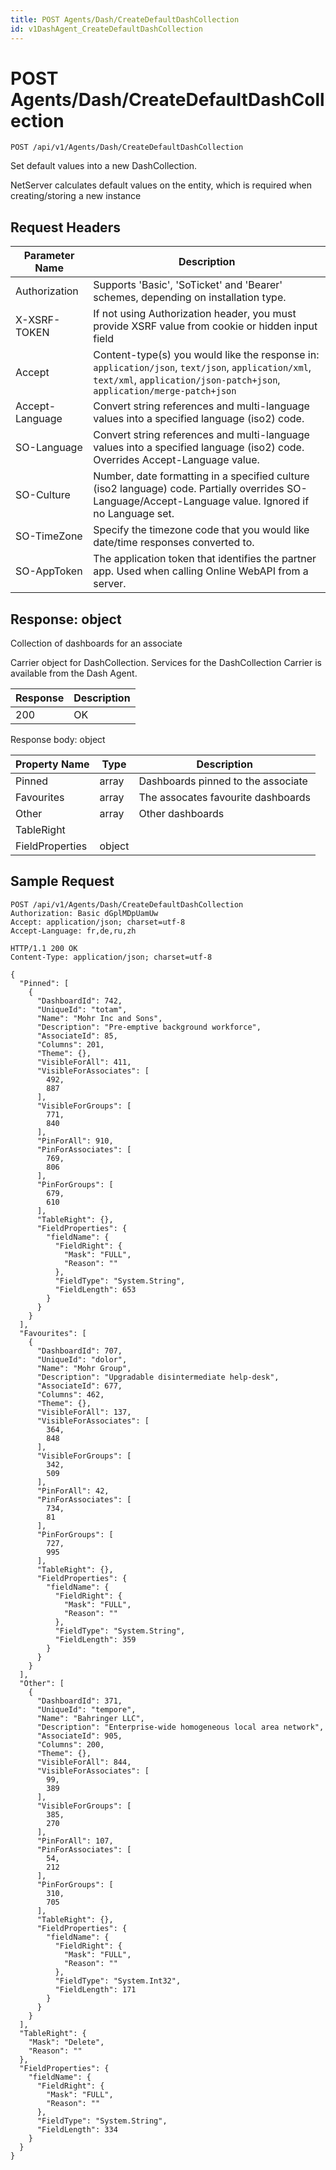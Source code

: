 ```yaml
---
title: POST Agents/Dash/CreateDefaultDashCollection
id: v1DashAgent_CreateDefaultDashCollection
---
```


# POST Agents/Dash/CreateDefaultDashCollection

```http
POST /api/v1/Agents/Dash/CreateDefaultDashCollection
```

Set default values into a new DashCollection.

NetServer calculates default values on the entity, which is required when creating/storing a new instance






## Request Headers

| Parameter Name | Description |
|----------------|-------------|
| Authorization  | Supports 'Basic', 'SoTicket' and 'Bearer' schemes, depending on installation type. |
| X-XSRF-TOKEN   | If not using Authorization header, you must provide XSRF value from cookie or hidden input field |
| Accept         | Content-type(s) you would like the response in: `application/json`, `text/json`, `application/xml`, `text/xml`, `application/json-patch+json`, `application/merge-patch+json` |
| Accept-Language | Convert string references and multi-language values into a specified language (iso2) code. |
| SO-Language | Convert string references and multi-language values into a specified language (iso2) code. Overrides Accept-Language value. |
| SO-Culture | Number, date formatting in a specified culture (iso2 language) code. Partially overrides SO-Language/Accept-Language value. Ignored if no Language set. |
| SO-TimeZone | Specify the timezone code that you would like date/time responses converted to. |
| SO-AppToken | The application token that identifies the partner app. Used when calling Online WebAPI from a server. |


## Response: object

Collection of dashboards for an associate



Carrier object for DashCollection.
Services for the DashCollection Carrier is available from the <see cref="T:SuperOffice.CRM.Services.IDashAgent">Dash Agent</see>.

| Response | Description |
|----------------|-------------|
| 200 | OK |

Response body: object

| Property Name | Type |  Description |
|----------------|------|--------------|
| Pinned | array | Dashboards pinned to the associate |
| Favourites | array | The assocates favourite dashboards |
| Other | array | Other dashboards |
| TableRight |  |  |
| FieldProperties | object |  |

## Sample Request

```http!
POST /api/v1/Agents/Dash/CreateDefaultDashCollection
Authorization: Basic dGplMDpUamUw
Accept: application/json; charset=utf-8
Accept-Language: fr,de,ru,zh
```

```http_
HTTP/1.1 200 OK
Content-Type: application/json; charset=utf-8

{
  "Pinned": [
    {
      "DashboardId": 742,
      "UniqueId": "totam",
      "Name": "Mohr Inc and Sons",
      "Description": "Pre-emptive background workforce",
      "AssociateId": 85,
      "Columns": 201,
      "Theme": {},
      "VisibleForAll": 411,
      "VisibleForAssociates": [
        492,
        887
      ],
      "VisibleForGroups": [
        771,
        840
      ],
      "PinForAll": 910,
      "PinForAssociates": [
        769,
        806
      ],
      "PinForGroups": [
        679,
        610
      ],
      "TableRight": {},
      "FieldProperties": {
        "fieldName": {
          "FieldRight": {
            "Mask": "FULL",
            "Reason": ""
          },
          "FieldType": "System.String",
          "FieldLength": 653
        }
      }
    }
  ],
  "Favourites": [
    {
      "DashboardId": 707,
      "UniqueId": "dolor",
      "Name": "Mohr Group",
      "Description": "Upgradable disintermediate help-desk",
      "AssociateId": 677,
      "Columns": 462,
      "Theme": {},
      "VisibleForAll": 137,
      "VisibleForAssociates": [
        364,
        848
      ],
      "VisibleForGroups": [
        342,
        509
      ],
      "PinForAll": 42,
      "PinForAssociates": [
        734,
        81
      ],
      "PinForGroups": [
        727,
        995
      ],
      "TableRight": {},
      "FieldProperties": {
        "fieldName": {
          "FieldRight": {
            "Mask": "FULL",
            "Reason": ""
          },
          "FieldType": "System.String",
          "FieldLength": 359
        }
      }
    }
  ],
  "Other": [
    {
      "DashboardId": 371,
      "UniqueId": "tempore",
      "Name": "Bahringer LLC",
      "Description": "Enterprise-wide homogeneous local area network",
      "AssociateId": 905,
      "Columns": 200,
      "Theme": {},
      "VisibleForAll": 844,
      "VisibleForAssociates": [
        99,
        389
      ],
      "VisibleForGroups": [
        385,
        270
      ],
      "PinForAll": 107,
      "PinForAssociates": [
        54,
        212
      ],
      "PinForGroups": [
        310,
        705
      ],
      "TableRight": {},
      "FieldProperties": {
        "fieldName": {
          "FieldRight": {
            "Mask": "FULL",
            "Reason": ""
          },
          "FieldType": "System.Int32",
          "FieldLength": 171
        }
      }
    }
  ],
  "TableRight": {
    "Mask": "Delete",
    "Reason": ""
  },
  "FieldProperties": {
    "fieldName": {
      "FieldRight": {
        "Mask": "FULL",
        "Reason": ""
      },
      "FieldType": "System.String",
      "FieldLength": 334
    }
  }
}
```